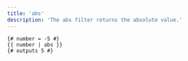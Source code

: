 ```yaml
---
title: 'abs'
description: 'The abs filter returns the absolute value.'
---
```


```canvas {% process=false %}
{# number = -5 #}
{{ number | abs }}
{# outputs 5 #}
```
